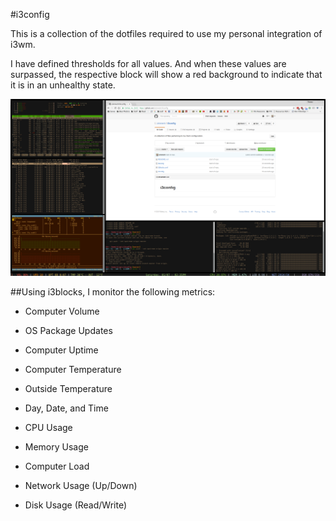 #i3config


This is a collection of the dotfiles required to use my personal integration of i3wm. 

I have defined thresholds for all values. And when these values are surpassed, the respective block will show a red background to indicate that it is in an unhealthy state. 

![Alt text](https://raw.githubusercontent.com/zimmertr/i3config/master/desktop.png "Desktop image.")

##Using i3blocks, I monitor the following metrics:

- Computer Volume

- OS Package Updates

- Computer Uptime

- Computer Temperature

- Outside Temperature

- Day, Date, and Time

- CPU Usage

- Memory Usage

- Computer Load

- Network Usage (Up/Down)

- Disk Usage (Read/Write)
